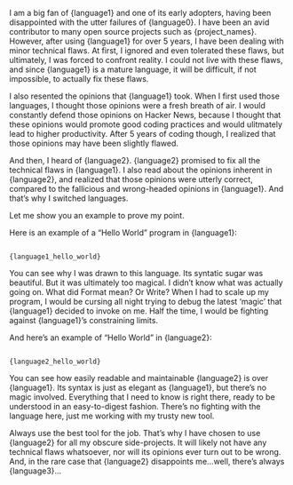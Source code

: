 I am a big fan of {language1} and one of its early adopters, having been disappointed with the utter failures of {language0}. I have been an avid contributor to many open source projects such as {project_names}. However, after using {language1} for over 5 years, I have been dealing with minor technical flaws. At first, I ignored and even tolerated these flaws, but ultimately, I was forced to confront reality. I could not live with these flaws, and since {language1} is a mature language, it will be difficult, if not impossible, to actually fix these flaws.

I also resented the opinions that {language1} took. When I first used those languages, I thought those opinions were a fresh breath of air. I would constantly defend those opinions on Hacker News, because I thought that these opinions would promote good coding practices and would ulitmately lead to higher productivity. After 5 years of coding though, I realized that those opinions may have been slightly flawed.

And then, I heard of {language2}. {language2} promised to fix all the technical flaws in {language1}. I also read about the opinions inherent in {language2}, and realized that those opinions were utterly correct, compared to the fallicious and wrong-headed opinions in {language1}. And that’s why I switched languages.

Let me show you an example to prove my point.

Here is an example of a “Hello World” program in {language1}:

```{language1}

{language1_hello_world}
```

You can see why I was drawn to this language. Its syntatic sugar was beautiful. But it was ultimately too magical. I didn’t know what was actually going on. What did Format mean? Or Write? When I had to scale up my program, I would be cursing all night trying to debug the latest ‘magic’ that {language1} decided to invoke on me. Half the time, I would be fighting against {language1}’s constraining limits.

And here’s an example of “Hello World” in {language2}:

```{language2}

{language2_hello_world}
```

You can see how easily readable and maintainable {language2} is over {language1}. Its syntax is just as elegant as {language1}, but there’s no magic involved. Everything that I need to know is right there, ready to be understood in an easy-to-digest fashion. There’s no fighting with the language here, just me working with my trusty new tool.

Always use the best tool for the job. That’s why I have chosen to use {language2} for all my obscure side-projects. It will likely not have any technical flaws whatsoever, nor will its opinions ever turn out to be wrong. And, in the rare case that {language2} disappoints me…well, there’s always {language3}…